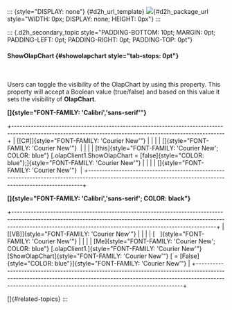 ::: {style="DISPLAY: none"}
[](ms-xhelp:///?Id=d2h_url_template){#d2h_url_template} ![](!package_url!){#d2h_package_url style="WIDTH: 0px; DISPLAY: none; HEIGHT: 0px"}
:::

::: {.d2h_secondary_topic style="PADDING-BOTTOM: 10pt; MARGIN: 0pt; PADDING-LEFT: 0pt; PADDING-RIGHT: 0pt; PADDING-TOP: 0pt"}
#### ShowOlapChart {#showolapchart style="tab-stops: 0pt"}

 

Users can toggle the visibility of the OlapChart by using this property. This property will accept a Boolean value (true/false) and based on this value it sets the visibility of **OlapChart**.

**[]{style="FONT-FAMILY: 'Calibri','sans-serif'"}**  

+----------------------------------------------------------------------------------------------------------------------------------------------------------+
| [\[C#\]]{style="FONT-FAMILY: 'Courier New'"}                                                                                                             |
|                                                                                                                                                          |
| []{style="FONT-FAMILY: 'Courier New'"}                                                                                                                   |
|                                                                                                                                                          |
| [this]{style="FONT-FAMILY: 'Courier New'; COLOR: blue"} [.olapClient1.ShowOlapChart = [false]{style="COLOR: blue"};]{style="FONT-FAMILY: 'Courier New'"} |
|                                                                                                                                                          |
| []{style="FONT-FAMILY: 'Courier New'"}                                                                                                                   |
+----------------------------------------------------------------------------------------------------------------------------------------------------------+

**[]{style="FONT-FAMILY: 'Calibri','sans-serif'; COLOR: black"}**  

+-------------------------------------------------------------------------------------------------------------------------------------------------------------------------------------------------------------------------------------+
| [\[VB\]]{style="FONT-FAMILY: 'Courier New'"}                                                                                                                                                                                        |
|                                                                                                                                                                                                                                     |
| [   ]{style="FONT-FAMILY: 'Courier New'"}                                                                                                                                                                                           |
|                                                                                                                                                                                                                                     |
| [Me]{style="FONT-FAMILY: 'Courier New'; COLOR: blue"} [.olapClient1.]{style="FONT-FAMILY: 'Courier New'"} [ShowOlapChart]{style="FONT-FAMILY: 'Courier New'"} [ = [False]{style="COLOR: blue"}]{style="FONT-FAMILY: 'Courier New'"} |
+-------------------------------------------------------------------------------------------------------------------------------------------------------------------------------------------------------------------------------------+

[]{#related-topics}
:::
